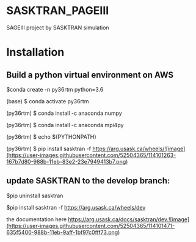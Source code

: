 # SASKTRAN_PAGEIII
SAGEIII project by SASKTRAN simulation

# Installation

## Build a python virtual environment on AWS

$conda create -n py36rtm python=3.6

(base) $ conda activate py36rtm

(py36rtm) $ conda install -c anaconda numpy

(py36rtm) $ conda install -c anaconda mpi4py

(py36rtm) $ echo ${PYTHONPATH}

(py36rtm) $ pip install sasktran -f https://arg.usask.ca/wheels/![image](https://user-images.githubusercontent.com/52504365/114101263-167b7d80-988b-11eb-83e2-23e7949413b7.png)

## update SASKTRAN to the develop branch:

$pip uninstall sasktran

$pip install sasktran -f https://arg.usask.ca/wheels/dev

the documentation here https://arg.usask.ca/docs/sasktran/dev.![image](https://user-images.githubusercontent.com/52504365/114101471-635f5400-988b-11eb-9aff-1bf97c0fff73.png)



